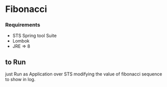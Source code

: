 # Fibonacci

### Requirements
  <ul>
    <li>STS Spring tool Suite</li>
    <li>Lombok</li>
    <li>JRE => 8</li>
  </ul>

## to Run 

just Run as Application over STS modifying the value of fibonacci sequence to show in log.
